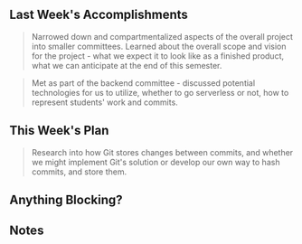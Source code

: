 ## Last Week's Accomplishments

> Narrowed down and compartmentalized aspects of the overall project into smaller committees. Learned about the overall scope and vision for the project - what we expect it to look like as a finished product, what we can anticipate at the end of this semester.

> Met as part of the backend committee - discussed potential technologies for us to utilize, whether to go serverless or not, how to represent students' work and commits.

## This Week's Plan

> Research into how Git stores changes between commits, and whether we might implement Git's solution or develop our own way to hash commits, and store them.

## Anything Blocking?

## Notes
